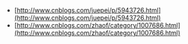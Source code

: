- [http://www.cnblogs.com/juepei/p/5943726.html](http://www.cnblogs.com/juepei/p/5943726.html)
- [http://www.cnblogs.com/zhaof/category/1007686.html](http://www.cnblogs.com/zhaof/category/1007686.html)
